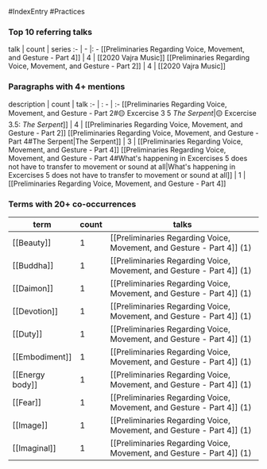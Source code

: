 #IndexEntry #Practices

### Top 10 referring talks
talk | count | series
:- | - |: -
[[Preliminaries Regarding Voice, Movement, and Gesture - Part 4]] | 4 | [[2020 Vajra Music]]
[[Preliminaries Regarding Voice, Movement, and Gesture - Part 2]] | 4 | [[2020 Vajra Music]]

### Paragraphs with 4+ mentions
description | count | talk
:- | : - | :-
[[Preliminaries Regarding Voice, Movement, and Gesture - Part 2#🟡 Excercise 3 5 _The Serpent_\|🟡 Excercise 3.5: _The Serpent_]] | 4 | [[Preliminaries Regarding Voice, Movement, and Gesture - Part 2]]
[[Preliminaries Regarding Voice, Movement, and Gesture - Part 4#The Serpent\|The Serpent]] | 3 | [[Preliminaries Regarding Voice, Movement, and Gesture - Part 4]]
[[Preliminaries Regarding Voice, Movement, and Gesture - Part 4#What's happening in Excercises 5 does not have to transfer to movement or sound at all\|What's happening in Excercises 5 does not have to transfer to movement or sound at all]] | 1 | [[Preliminaries Regarding Voice, Movement, and Gesture - Part 4]]

### Terms with 20+ co-occurrences
term | count | talks
-|-|-
[[Beauty]] | 1 | <span class="counts">[[Preliminaries Regarding Voice, Movement, and Gesture - Part 4]] (1)</span> 
[[Buddha]] | 1 | <span class="counts">[[Preliminaries Regarding Voice, Movement, and Gesture - Part 4]] (1)</span> 
[[Daimon]] | 1 | <span class="counts">[[Preliminaries Regarding Voice, Movement, and Gesture - Part 4]] (1)</span> 
[[Devotion]] | 1 | <span class="counts">[[Preliminaries Regarding Voice, Movement, and Gesture - Part 4]] (1)</span> 
[[Duty]] | 1 | <span class="counts">[[Preliminaries Regarding Voice, Movement, and Gesture - Part 4]] (1)</span> 
[[Embodiment]] | 1 | <span class="counts">[[Preliminaries Regarding Voice, Movement, and Gesture - Part 4]] (1)</span> 
[[Energy body]] | 1 | <span class="counts">[[Preliminaries Regarding Voice, Movement, and Gesture - Part 4]] (1)</span> 
[[Fear]] | 1 | <span class="counts">[[Preliminaries Regarding Voice, Movement, and Gesture - Part 4]] (1)</span> 
[[Image]] | 1 | <span class="counts">[[Preliminaries Regarding Voice, Movement, and Gesture - Part 4]] (1)</span> 
[[Imaginal]] | 1 | <span class="counts">[[Preliminaries Regarding Voice, Movement, and Gesture - Part 4]] (1)</span> 


